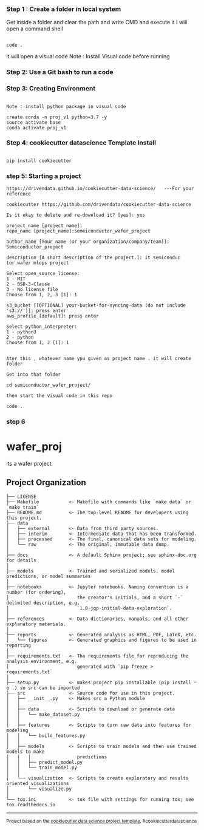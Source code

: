 ### Step 1 : Create a folder in local system

Get inside a folder and clear the path and write CMD and execute it
I will open a command shell

```

code .

```

it will open a visual code 
Note :  Install Visual code before running

### Step 2: Use a Git bash to run a code

### Step 3: Creating Environment

```

Note : install python package in visual code

create conda -n proj_v1 python=3.7 -y
source activate base
conda activate proj_v1

```

### Step 4: cookiecutter datascience Template Install

```

pip install cookiecutter

```

### step 5: Starting a project

```
https://drivendata.github.io/cookiecutter-data-science/   ---For your reference

cookiecutter https://github.com/drivendata/cookiecutter-data-science

Is it okay to delete and re-download it? [yes]: yes

project_name [project_name]: 
repo_name [project_name]:semeiconductor_wafer_project 

author_name [Your name (or your organization/company/team)]: Semiconductor_project

description [A short description of the project.]: it semiconduc
tor wafer mlops project

Select open_source_license:
1 - MIT
2 - BSD-3-Clause
3 - No license file
Choose from 1, 2, 3 [1]: 1

s3_bucket [[OPTIONAL] your-bucket-for-syncing-data (do not include 's3://')]: press enter
aws_profile [default]: press enter

Select python_interpreter:
1 - python3
2 - python
Choose from 1, 2 [1]: 1


Ater this , whatever name ypu given as project name . it will create folder 

Get into that folder

cd semiconductor_wafer_project/

then start the visual code in this repo

code .

```
### step 6
wafer_proj
==============================

its a wafer project

Project Organization
------------

    ├── LICENSE
    ├── Makefile           <- Makefile with commands like `make data` or `make train`
    ├── README.md          <- The top-level README for developers using this project.
    ├── data
    │   ├── external       <- Data from third party sources.
    │   ├── interim        <- Intermediate data that has been transformed.
    │   ├── processed      <- The final, canonical data sets for modeling.
    │   └── raw            <- The original, immutable data dump.
    │
    ├── docs               <- A default Sphinx project; see sphinx-doc.org for details
    │
    ├── models             <- Trained and serialized models, model predictions, or model summaries
    │
    ├── notebooks          <- Jupyter notebooks. Naming convention is a number (for ordering),
    │                         the creator's initials, and a short `-` delimited description, e.g.
    │                         `1.0-jqp-initial-data-exploration`.
    │
    ├── references         <- Data dictionaries, manuals, and all other explanatory materials.
    │
    ├── reports            <- Generated analysis as HTML, PDF, LaTeX, etc.
    │   └── figures        <- Generated graphics and figures to be used in reporting
    │
    ├── requirements.txt   <- The requirements file for reproducing the analysis environment, e.g.
    │                         generated with `pip freeze > requirements.txt`
    │
    ├── setup.py           <- makes project pip installable (pip install -e .) so src can be imported
    ├── src                <- Source code for use in this project.
    │   ├── __init__.py    <- Makes src a Python module
    │   │
    │   ├── data           <- Scripts to download or generate data
    │   │   └── make_dataset.py
    │   │
    │   ├── features       <- Scripts to turn raw data into features for modeling
    │   │   └── build_features.py
    │   │
    │   ├── models         <- Scripts to train models and then use trained models to make
    │   │   │                 predictions
    │   │   ├── predict_model.py
    │   │   └── train_model.py
    │   │
    │   └── visualization  <- Scripts to create exploratory and results oriented visualizations
    │       └── visualize.py
    │
    └── tox.ini            <- tox file with settings for running tox; see tox.readthedocs.io


--------

<p><small>Project based on the <a target="_blank" href="https://drivendata.github.io/cookiecutter-data-science/">cookiecutter data science project template</a>. #cookiecutterdatascience</small></p>

```

